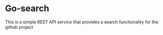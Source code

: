 # Go-search
This is a simple REST API service that provides a search functionality for the github project
